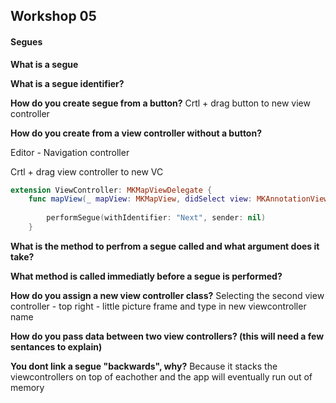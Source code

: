 ## Workshop 05

#### Segues

**What is a segue**

**What is a segue identifier?**

**How do you create segue from a button?**
Crtl + drag button to new view controller

**How do you create from a view controller without a button?**

Editor - Navigation controller

Crtl + drag view controller to new VC
``` swift
extension ViewController: MKMapViewDelegate {
    func mapView(_ mapView: MKMapView, didSelect view: MKAnnotationView) {
        
        performSegue(withIdentifier: "Next", sender: nil)
    }
```

**What is the method to perfrom a segue called and what argument does it take?**

**What method is called immediatly before a segue is performed?**

**How do you assign a new view controller class?**
Selecting the second view controller - top right - little picture frame and type in new viewcontroller name

**How do you pass data between two view controllers? (this will need a few sentances to explain)**

**You dont link a segue "backwards", why?**
Because it stacks the viewcontrollers on top of eachother and the app will eventually run out of memory
